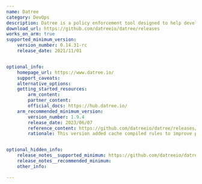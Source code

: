 ```yaml
---
name: Datree 
category: DevOps
description: Datree is a policy enforcement tool designed to help developers and DevOps teams. It ensure consistency, compliance, and security in Kubernetes configurations.
download_url: https://github.com/datreeio/datree/releases
works_on_arm: true
supported_minimum_version:
    version_number: 0.14.31-rc
    release_date: 2021/11/01


optional_info:
    homepage_url: https://www.datree.io/
    support_caveats:
    alternative_options:
    getting_started_resources:
        arm_content: 
        partner_content: 
        official_docs: https://hub.datree.io/
    arm_recommended_minimum_version:
        version_number: 1.9.4
        release_date: 2023/06/07
        reference_content: https://github.com/datreeio/datree/releases/tag/1.9.4
        rationale: This version added cache compiled rules to improve performance by 30%.


optional_hidden_info:
    release_notes__supported_minimum: https://github.com/datreeio/datree/releases/tag/0.14.31-rc
    release_notes__recommended_minimum:
    other_info: 

---
```

